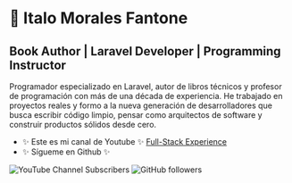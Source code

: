 # 👋 Italo Morales Fantone

## Book Author | Laravel Developer | Programming Instructor

Programador especializado en Laravel, autor de libros técnicos y profesor de programación con más de una década de experiencia. He trabajado en proyectos reales y formo a la nueva generación de desarrolladores que busca escribir código limpio, pensar como arquitectos de software y construir productos sólidos desde cero.

- ✨ Este es mi canal de Youtube ✨ [Full-Stack Experience](https://youtube.com/@fullstackexperience?sub_confirmation=1) <br/>
- ✨ Sígueme en Github ✨

![YouTube Channel Subscribers](https://img.shields.io/youtube/channel/subscribers/UCRByhHailXC3HqWL2QrYw7w?style=social)
![GitHub followers](https://img.shields.io/github/followers/italofantone?style=social)
